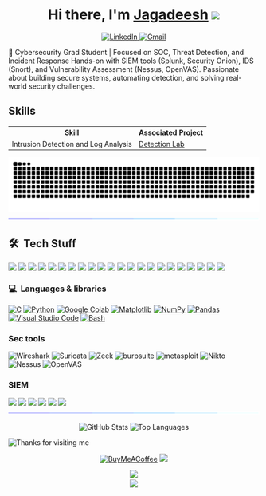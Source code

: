 <h1 align="center">Hi there, I'm <a href="https://www.blackcater.win/" target="_blank">Jagadeesh</a> <img
src="https://github.com/blackcater/blackcater/raw/main/images/Hi.gif" height="32" /></h1>

<p align="center">
  <a href="https://www.linkedin.com/in/jagadeesh-varma-kakarlapudi/">
    <img src="https://skillicons.dev/icons?i=linkedin" alt="LinkedIn"/>
  </a>
  <a href="mailto:jagadeeshvarmasce@gmail.com">
    <img src="https://skillicons.dev/icons?i=gmail" alt="Gmail"/>
  </a>
</p>


🔐 Cybersecurity Grad Student | Focused on SOC, Threat Detection, and Incident Response
Hands-on with SIEM tools (Splunk, Security Onion), IDS (Snort), and Vulnerability Assessment (Nessus, OpenVAS).
Passionate about building secure systems, automating detection, and solving real-world security challenges.


## Skills
<div align="center">
  <table>
    <tr>
      <th>Skill</th>
      <th>Associated Project</th>
    </tr>
    <tr>
      <td>Intrusion Detection and Log Analysis</td>
      <td><a href="https://github.com/asce-tech/intrusion-Detection">Detection Lab</a></td>
    </tr>
  </table>
</div>


<p align="center">
  <img src="/Cool-things/snake.svg">             
  <img src="/Cool-things/line.gif">             
</p>

## 🛠 &nbsp;Tech Stuff
<div align="left">
  <img src="https://skillicons.dev/icons?i=anaconda" height="40"/>
  <img src="https://skillicons.dev/icons?i=arch" height="40"/>
  <img src="https://skillicons.dev/icons?i=arduino" height="40"/>
  <img src="https://skillicons.dev/icons?i=azure" height="40"/>
  <img src="https://skillicons.dev/icons?i=bash" height="40"/>
  <img src="https://skillicons.dev/icons?i=elasticsearch" height="40"/>
  <img src="https://skillicons.dev/icons?i=gcp" height="40"/>
  <img src="https://skillicons.dev/icons?i=git" height="40"/>
  <img src="https://skillicons.dev/icons?i=github" height="40"/>
  <img src="https://skillicons.dev/icons?i=html" height="40"/>
  <img src="https://skillicons.dev/icons?i=ai" height="40"/>
  <img src="https://skillicons.dev/icons?i=kali" height="40"/>
  <img src="https://skillicons.dev/icons?i=linux" height="40"/>
  <img src="https://skillicons.dev/icons?i=powershell" height="40"/>
  <img src="https://skillicons.dev/icons?i=pycharm" height="40"/>
  <img src="https://skillicons.dev/icons?i=py" height="40"/>
  <img src="https://skillicons.dev/icons?i=stackoverflow" height="40"/>
  <img src="https://skillicons.dev/icons?i=ubuntu" height="40"/>
  <img src="https://skillicons.dev/icons?i=visualstudio" height="40"/>
  <img src="https://skillicons.dev/icons?i=windows" height="40"/>
  <img src="https://skillicons.dev/icons?i=vim" height="40"/>
  <img src="https://skillicons.dev/icons?i=debian" height="40"/>
</div> 

### 💻 &nbsp;Languages & libraries
[![C](https://img.shields.io/badge/C-00599C?logo=c&logoColor=white)](#)
[![Python](https://img.shields.io/badge/Python-3776AB?logo=python&logoColor=fff)](#)
[![Google Colab](https://img.shields.io/badge/Google%20Colab-F9AB00?logo=googlecolab&logoColor=fff)](#)
[![Matplotlib](https://custom-icon-badges.demolab.com/badge/Matplotlib-71D291?logo=matplotlib&logoColor=fff)](#)
[![NumPy](https://img.shields.io/badge/NumPy-4DABCF?logo=numpy&logoColor=fff)](#)
[![Pandas](https://img.shields.io/badge/Pandas-150458?logo=pandas&logoColor=fff)](#)
[![Visual Studio Code](https://custom-icon-badges.demolab.com/badge/Visual%20Studio%20Code-0078d7.svg?logo=vsc&logoColor=white)](#)
[![Bash](https://img.shields.io/badge/Bash-4EAA25?logo=gnubash&logoColor=fff)](#)

### Sec tools 
<p>
<img alt="Wireshark" src="https://img.shields.io/badge/-Wireshark-1679A7?&style=flat-square&logo=Wireshark&logoColor=white"/>
<img alt="Suricata" src="https://img.shields.io/badge/-Suricata-EF3B2D?&style=flat-square&logo=https://suricata.io/wp-content/uploads/2023/09/Logo-Suricata-vert-R.jpg&logoColor=white"/>
<img alt="Zeek" src="https://img.shields.io/badge/-Zeek-777BB4?&style=flat-square&logo=Zeek&logoColor=white"/>
<img alt="burpsuite" src="https://img.shields.io/badge/-burpsuite-777BB4?&style=flat-square&logo=burpsuite&logoColor=white"/>
<img alt="metasploit" src="https://img.shields.io/badge/-metasploit-777BB4?&style=flat-square&logo=metasploit&logoColor=white"/>
<img alt="Nikto" src="https://img.shields.io/badge/-Nikto-EF3B2D?&style=flat-square&logo=https://suricata.io/wp-content/uploads/2023/09/Logo-Nikto-vert-R.jpg&logoColor=white"/>
<img alt="Nessus" src="https://img.shields.io/badge/-Nessus-1679A7?&style=flat-square&logo=Nessus&logoColor=white"/>
<img alt="OpenVAS" src="https://img.shields.io/badge/-OpenVAS-EF3B2D?&style=flat-square&logo=https://suricata.io/wp-content/uploads/2023/09/Logo-OpenVAS-vert-R.jpg&logoColor=white"/>
</p> 

### SIEM
<div>
    <img src="https://img.shields.io/badge/-Microsoft_Sentinel-0078D4?&style=for-the-badge&logo=Microsoft&logoColor=white" />
    <img src="https://img.shields.io/badge/-Splunk-000000?&style=for-the-badge&logo=Splunk&logoColor=white" />
    <img src="https://img.shields.io/badge/-Elastic-005571?&style=for-the-badge&logo=Elastic&logoColor=white" />
    <img src="https://img.shields.io/badge/-Securityonion-005571?&style=for-the-badge&logo=Securityonion&logoColor=white" />
    <img src="https://img.shields.io/badge/-Azure-005571?&style=for-the-badge&logo=Azure&logoColor=white" />
    <img src="https://img.shields.io/badge/-Snort-000000?&style=for-the-badge&logo=Snort&logoColor=white" />
    
</div>

<img src="/Cool-things/line.gif"> 

<p align="center">
  <img src="https://github-readme-stats.vercel.app/api?username=asce-tech&show_icons=true&count_private=true&theme=darcula&hide_border=true&hide=issues,contribs&bg_color=00000000&v=1" alt="GitHub Stats" width="45%" />
  <img src="https://github-readme-stats.vercel.app/api/top-langs/?username=asce-tech&layout=compact&hide_border=true&theme=darcula&bg_color=00000000&langs_count=6&hide=jupyter%20notebook,tex,css,php&exclude_repo=Pacman-AI&v=1" alt="Top Languages" width="45%" />
</p>

  

<img height="120" alt="Thanks for visiting me" width="100%" src="https://raw.githubusercontent.com/BrunnerLivio/brunnerlivio/master/images/marquee.svg" />
<p align="center">

<p align="center"
  
[![BuyMeACoffee](https://img.buymeacoffee.com/button-api/?text=Buymeacoffee&emoji=&slug=codingstella&button_colour=FFDD00&font_colour=000000&font_family=Comic&outline_colour=000000&coffee_colour=ffffff)](https://www.buymeacoffee.com/asce.tech) ![](https://komarev.com/ghpvc/?username=asce-tech&color=brightgreen)

</p>

<p style="text-align: center;">
  <img src="https://raw.githubusercontent.com/innng/innng/master/assets/kyubey.gif" height="40" />
  <br>
  <img src="https://capsule-render.vercel.app/api?type=waving&color=gradient&height=60&section=footer&width=100" />
</p>

